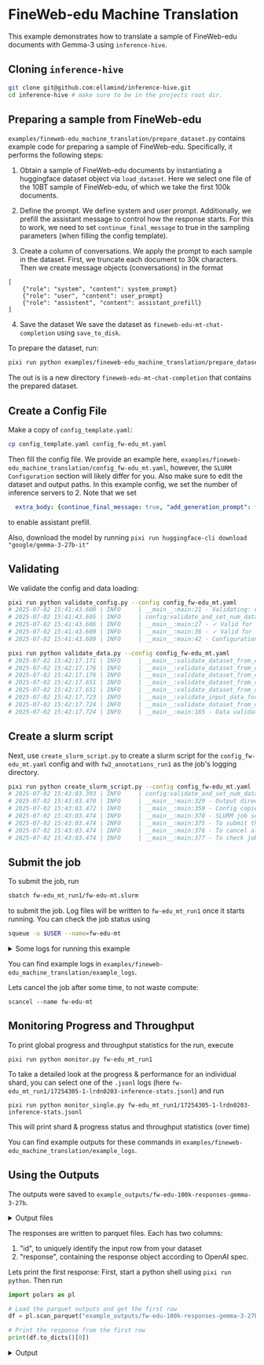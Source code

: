 # FineWeb-edu Machine Translation
This example demonstrates how to translate a sample of FineWeb-edu documents with Gemma-3 using `inference-hive`.


## Cloning `inference-hive`
```bash
git clone git@github.com:ellamind/inference-hive.git
cd inference-hive # make sure to be in the projects root dir.
```

## Preparing a sample from FineWeb-edu
`examples/fineweb-edu_machine_translation/prepare_dataset.py` contains example code for preparing a sample of FineWeb-edu.
Specifically, it performs the following steps:
1. Obtain a sample of FineWeb-edu documents by instantiating a huggingface dataset object via `load_dataset`.
Here we select one file of the 10BT sample of FineWeb-edu, of which we take the first 100k documents.

2. Define the prompt.
We define system and user prompt. Additionally, we prefill the assistant message to control how the response starts. For this to work, we need to set `continue_final_message` to true in the sampling parameters (when filling the config template).

3. Create a column of conversations.
We apply the prompt to each sample in the dataset. First, we truncate each document to 30k characters. Then we create message objects (conversations) in the format 
```
[
    {"role": "system", "content": system_prompt}
    {"role": "user", "content": user_prompt}
    {"role": "assistent", "content": assistant_prefill}
]
```

4. Save the dataset
We save the dataset as `fineweb-edu-mt-chat-completion` using `save_to_disk`.

To prepare the dataset, run:

```bash
pixi run python examples/fineweb-edu_machine_translation/prepare_dataset.py
```

The out is is a new directory `fineweb-edu-mt-chat-completion` that contains the prepared dataset.

## Create a Config File
Make a copy of `config_template.yaml`:
```bash
cp config_template.yaml config_fw-edu_mt.yaml
```
Then fill the config file. We provide an example here, `examples/fineweb-edu_machine_translation/config_fw-edu_mt.yaml`, however, the `SLURM Configuration` section will likely differ for you. Also make sure to edit the dataset and output paths. In this example config, we set the number of inference servers to 2. Note that we set

```yaml
  extra_body: {continue_final_message: true, "add_generation_prompt": false} # we need to set these two for assistant prefill to work.
```
to enable assistant prefill.

Also, download the model by running `pixi run huggingface-cli download "google/gemma-3-27b-it"`

## Validating
We validate the config and data loading:

```bash
pixi run python validate_config.py --config config_fw-edu_mt.yaml
# 2025-07-02 15:41:43.600 | INFO     | __main__:main:21 - Validating: examples/fineweb-edu_machine_translation/config_fw-edu_mt.yaml
# 2025-07-02 15:41:43.605 | INFO     | config:validate_and_set_num_data_shards:218 - num_data_shards not specified, defaulting to num_inference_servers (2)
# 2025-07-02 15:41:43.606 | INFO     | __main__:main:27 - ✓ Valid for create_slurm_script.py
# 2025-07-02 15:41:43.609 | INFO     | __main__:main:36 - ✓ Valid for run_inference.py
# 2025-07-02 15:41:43.609 | INFO     | __main__:main:42 - Configuration is valid!
```

```bash
pixi run python validate_data.py --config config_fw-edu_mt.yaml
# 2025-07-02 15:42:17.171 | INFO     | __main__:validate_dataset_from_config:98 - Loading configuration from: examples/fineweb-edu_machine_translation/config_fw-edu_mt.yaml
# 2025-07-02 15:42:17.176 | INFO     | __main__:validate_dataset_from_config:101 - Loading dataset for validation...
# 2025-07-02 15:42:17.176 | INFO     | __main__:validate_dataset_from_config:103 - Loading dataset with load_from_disk
# 2025-07-02 15:42:17.651 | INFO     | __main__:validate_dataset_from_config:115 - Dataset loaded: 100000 rows
# 2025-07-02 15:42:17.651 | INFO     | __main__:validate_dataset_from_config:118 - Starting data validation...
# 2025-07-02 15:42:17.723 | INFO     | __main__:validate_input_data_format:86 - Input data format validation passed for api_type='chat-completion' with string ID column 'id' using OpenAI's pydantic models
# 2025-07-02 15:42:17.724 | INFO     | __main__:validate_dataset_from_config:126 - ✓ Data validation completed successfully!
# 2025-07-02 15:42:17.724 | INFO     | __main__:main:165 - Data validation passed! Dataset is ready for inference.
```

## Create a slurm script
Next, use `create_slurm_script.py` to create a slurm script for the `config_fw-edu_mt.yaml` config and with `fw2_annotations_run1` as the job's logging directory.
```bash
pixi run python create_slurm_script.py --config config_fw-edu_mt.yaml --output fw-edu_mt_run1
# 2025-07-02 15:43:03.393 | INFO     | config:validate_and_set_num_data_shards:218 - num_data_shards not specified, defaulting to num_inference_servers (2)
# 2025-07-02 15:43:03.470 | INFO     | __main__:main:329 - Output directory: fw-edu_mt_run1
# 2025-07-02 15:43:03.472 | INFO     | __main__:main:359 - Config copied to: fw-edu_mt_run1/config_fw-edu_mt.yaml
# 2025-07-02 15:43:03.474 | INFO     | __main__:main:370 - SLURM job script generated successfully: fw-edu_mt_run1/fw-edu-mt.slurm
# 2025-07-02 15:43:03.474 | INFO     | __main__:main:375 - To submit the job: sbatch fw-edu_mt_run1/fw-edu-mt.slurm
# 2025-07-02 15:43:03.474 | INFO     | __main__:main:376 - To cancel all jobs: scancel --name=fw-edu-mt
# 2025-07-02 15:43:03.474 | INFO     | __main__:main:377 - To check job status: squeue -u $USER --name=fw-edu-mt
```

## Submit the job
To submit the job, run
```bash
sbatch fw-edu_mt_run1/fw-edu-mt.slurm
```
to submit the job. Log files will be written to `fw-edu_mt_run1` once it starts running.
You can check the job status using 
```bash
squeue -u $USER --name=fw-edu-mt
```

<details><summary>Some logs for running this example</summary>

SLURM queue:
```
JOBID     USER      PARTITION      ACCOUNT        NODES  STATE     TIME      NAME                          NODELIST(REASON)
17254305  midahl00  boost_usr_prod aifac_l01_028  1      RUNNING   9:18      fw-edu-mt                     lrdn0027
17254306  midahl00  boost_usr_prod aifac_l01_028  1      RUNNING   9:18      fw-edu-mt                     lrdn0203
```

Log files:
```bash
ls -1 ./fw-edu_mt_run1
17253723-1-lrdn3250-inference-server.log
17253723-1-lrdn3250.log
17253723-2-lrdn0027-inference-server.log
17253723-2-lrdn0027.log
config_fw-edu_mt.yaml
fw-edu-mt.slurm
```
</details>

You can find example logs in `examples/fineweb-edu_machine_translation/example_logs`.

Lets cancel the job after some time, to not waste compute:
```
scancel --name fw-edu-mt
```

## Monitoring Progress and Throughput

To print global progress and throughput statistics for the run, execute
```
pixi run python monitor.py fw-edu_mt_run1
```

To take a detailed look at the progress & performance for an individual shard, you can select one of the `.jsonl` logs (here `fw-edu_mt_run1/17254305-1-lrdn0203-inference-stats.jsonl`) and run
```
pixi run python monitor_single.py fw-edu_mt_run1/17254305-1-lrdn0203-inference-stats.jsonl
```
This will print shard & progress status and throughput statistics (over time)

You can find example outputs for these commands in `examples/fineweb-edu_machine_translation/example_logs`.


## Using the Outputs
The outputs were saved to `example_outputs/fw-edu-100k-responses-gemma-3-27b`.

<details><summary>Output files</summary>

```bash
ls -1 example_outputs/fw-edu-100k-responses-gemma-3-27b
shard000000_part000000.zstd.parquet
shard000001_part000000.zstd.parquet

```
</details>

The responses are written to parquet files. Each has two columns:
1. "id", to uniquely identify the input row from your dataset
2. "response", containing the response object according to OpenAI spec.

Lets print the first response:
First, start a python shell using `pixi run python`. Then run
```python
import polars as pl

# Load the parquet outputs and get the first row
df = pl.scan_parquet("example_outputs/fw-edu-100k-responses-gemma-3-27b").head(1).collect()

# Print the response from the first row
print(df.to_dicts()[0])
```

<details><summary>Output</summary>

```python
{
    "id": "<urn:uuid:f51e4a20-9e4e-460d-8a25-cfaccf052f8e>",
    "response": {
        "id": "chatcmpl-b5ac7cd5bfba43a1929ba030a3f665cf",
        "choices": [
            {
                "finish_reason": "stop",
                "index": 0,
                "logprobs": None,
                "message": {
                    "content": "\nDiese LEDs sind mit einem Thermistor verbunden, der etwas heißer läuft als die Raumtemperatur. Indem man auf den Thermistor bläst, kühlt das Geburtstagskind ihn ab und erhöht somit den Widerstand. Der Mikrocontroller erkennt dies und schaltet daraufhin einige der LEDs aus. Bauen Sie so ein Gerät und Sie müssen sich nie wieder Sorgen um geschmolzenes Wachs auf Ihrer Torte machen. Detaillierte Anleitungen finden Sie auf Instructables.\n</translated_document>",
                    "refusal": None,
                    "role": "assistant",
                    "annotations": None,
                    "audio": None,
                    "function_call": None,
                    "tool_calls": [],
                },
            }
        ],
        "created": 1751464989,
        "model": "google/gemma-3-27b-it",
        "object": "chat.completion",
        "service_tier": None,
        "system_fingerprint": None,
        "usage": {
            "completion_tokens": 105,
            "prompt_tokens": 192,
            "total_tokens": 297,
            "completion_tokens_details": None,
            "prompt_tokens_details": None,
        },
    },
}

```

Lets print the content of the first response
```python
print(
    df.select(
        pl.col("response")
        .struct.field("choices")
        .list.get(0)
        .struct.field("message")
        .struct.field("content")
    ).item()
)
# Diese LEDs sind mit einem Thermistor verbunden, der etwas heißer läuft als die Raumtemperatur. Indem man auf den Thermistor bläst, kühlt das Geburtstagskind ihn ab und erhöht somit den Widerstand. Der Mikrocontroller erkennt dies und schaltet daraufhin einige der LEDs aus. Bauen Sie so ein Gerät und Sie müssen sich nie wieder Sorgen um geschmolzenes Wachs auf Ihrer Torte machen. Detaillierte Anleitungen finden Sie auf Instructables.
# </translated_document>
```
</details>